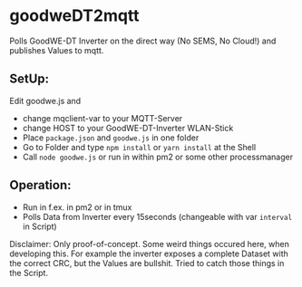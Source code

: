 # goodweDT2mqtt
Polls GoodWE-DT Inverter on the direct way (No SEMS, No Cloud!) and publishes Values to mqtt.

## SetUp:
Edit goodwe.js and 
* change mqclient-var to your MQTT-Server
* change HOST to your GoodWE-DT-Inverter WLAN-Stick
* Place `package.json` and `goodwe.js` in one folder
* Go to Folder and type `npm install` or `yarn install` at the Shell
* Call `node goodwe.js` or run in within pm2 or some other processmanager

## Operation:
* Run in f.ex. in pm2 or in tmux
* Polls Data from Inverter every 15seconds (changeable with var `interval` in Script)

Disclaimer:
Only proof-of-concept.
Some weird things occured here, when developing this. For example the inverter exposes a complete Dataset with the correct CRC, but the Values are bullshit. Tried to catch those things in the Script.
